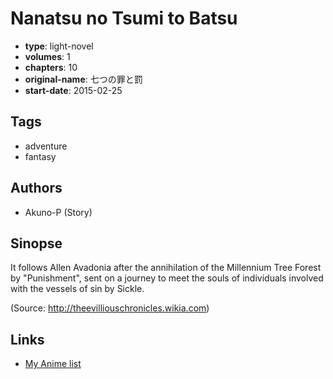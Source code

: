 # Nanatsu no Tsumi to Batsu

-   **type**: light-novel
-   **volumes**: 1
-   **chapters**: 10
-   **original-name**: 七つの罪と罰
-   **start-date**: 2015-02-25

## Tags

-   adventure
-   fantasy

## Authors

-   Akuno-P (Story)

## Sinopse

It follows Allen Avadonia after the annihilation of the Millennium Tree Forest by "Punishment", sent on a journey to meet the souls of individuals involved with the vessels of sin by Sickle.

(Source: http://theevilliouschronicles.wikia.com)

## Links

-   [My Anime list](https://myanimelist.net/manga/109267/Nanatsu_no_Tsumi_to_Batsu)
